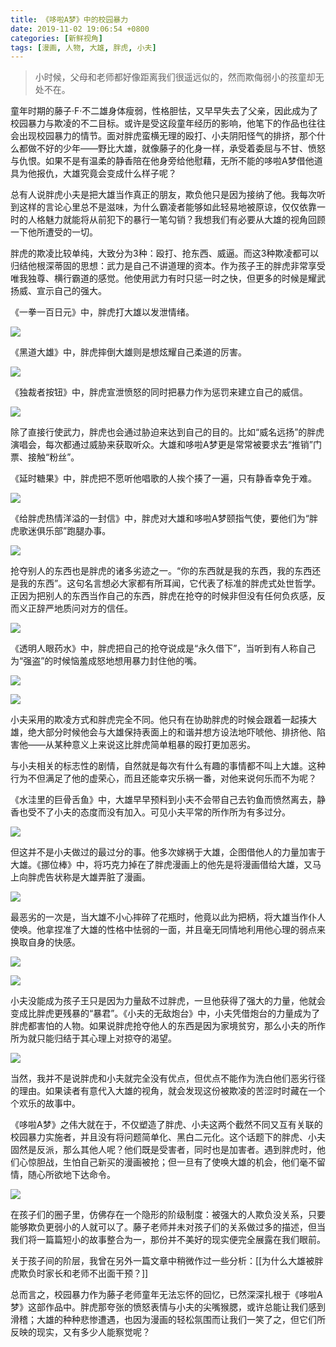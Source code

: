 ```yaml
---
title: 《哆啦A梦》中的校园暴力
date: 2019-11-02 19:06:54 +0800
categories: [新鲜视角]
tags: [漫画, 人物, 大雄, 胖虎, 小夫]
---
```



> 小时候，父母和老师都好像距离我们很遥远似的，然而欺侮弱小的孩童却无处不在。

童年时期的藤子·F·不二雄身体瘦弱，性格胆怯，又早早失去了父亲，因此成为了校园暴力与欺凌的不二目标。或许是受这段童年经历的影响，他笔下的作品也往往会出现校园暴力的情节。面对胖虎蛮横无理的殴打、小夫阴阳怪气的排挤，那个什么都做不好的少年——野比大雄，就像藤子的化身一样，承受着委屈与不甘、愤怒与仇恨。如果不是有温柔的静香陪在他身旁给他慰藉，无所不能的哆啦A梦借他道具为他报仇，大雄究竟会变成什么样子呢？

总有人说胖虎小夫是把大雄当作真正的朋友，欺负他只是因为接纳了他。我每次听到这样的言论心里总不是滋味，为什么霸凌者能够如此轻易地被原谅，仅仅依靠一时的人格魅力就能将从前犯下的暴行一笔勾销？我想我们有必要从大雄的视角回顾一下他所遭受的一切。
<br/>

胖虎的欺凌比较单纯，大致分为3种：殴打、抢东西、威逼。而这3种欺凌都可以归结他根深蒂固的思想：武力是自己不讲道理的资本。作为孩子王的胖虎非常享受唯我独尊、横行霸道的感觉。他使用武力有时只惩一时之快，但更多的时候是耀武扬威、宣示自己的强大。

《一拳一百日元》中，胖虎打大雄以发泄情绪。

![](https://picx.zhimg.com/80/v2-a4fca5316ced1f24c75b0663c815160e_1440w.jpg?source=c8b7c179)

《黑道大雄》中，胖虎摔倒大雄则是想炫耀自己柔道的厉害。

![](https://pic1.zhimg.com/80/v2-2ff5cb216b06fdca6b1705a9537f311a_1440w.jpg?source=c8b7c179)

《独裁者按钮》中，胖虎宣泄愤怒的同时把暴力作为惩罚来建立自己的威信。

![](https://pic1.zhimg.com/80/v2-3656909b1a57b89b8b928f97a1094e2b_1440w.jpg?source=c8b7c179)

除了直接行使武力，胖虎也会通过胁迫来达到自己的目的。比如“威名远扬”的胖虎演唱会，每次都通过威胁来获取听众。大雄和哆啦A梦更是常常被要求去“推销”门票、接触“粉丝”。

《延时糖果》中，胖虎把不愿听他唱歌的人挨个揍了一遍，只有静香幸免于难。

![](https://picx.zhimg.com/80/v2-7344442e4c3ac381cd38e6678f3328c2_1440w.jpg?source=c8b7c179)

《给胖虎热情洋溢的一封信》中，胖虎对大雄和哆啦A梦颐指气使，要他们为“胖虎歌迷俱乐部”跑腿办事。

![](https://picx.zhimg.com/80/v2-954bd90876dcfb2a693d4cb9f9503421_1440w.jpg?source=c8b7c179)

抢夺别人的东西也是胖虎的诸多劣迹之一。“你的东西就是我的东西，我的东西还是我的东西”。这句名言想必大家都有所耳闻，它代表了标准的胖虎式处世哲学。正因为把别人的东西当作自己的东西，胖虎在抢夺的时候非但没有任何负疚感，反而义正辞严地质问对方的信任。

![](https://pic3.zhimg.com/80/v2-e3f83075d2b55dd5404552c36d8cbedd_1440w.jpg?source=c8b7c179)

《透明人眼药水》中，胖虎把自己的抢夺说成是“永久借下”，当听到有人称自己为“强盗”的时候恼羞成怒地想用暴力封住他的嘴。

![](https://pica.zhimg.com/80/v2-5e51a761d351e5a68388e5e7e5da6420_1440w.jpg?source=c8b7c179)

![](https://pic2.zhimg.com/80/v2-481a06cd3e164c4192f607f277e6d612_1440w.jpg?source=c8b7c179)
<br/>

小夫采用的欺凌方式和胖虎完全不同。他只有在协助胖虎的时候会跟着一起揍大雄，绝大部分时候他会与大雄保持表面上的和谐并想方设法地吓唬他、排挤他、陷害他——从某种意义上来说这比胖虎简单粗暴的殴打更加恶劣。

与小夫相关的标志性的剧情，自然就是每次有什么有趣的事情都不叫上大雄。这种行为不但满足了他的虚荣心，而且还能幸灾乐祸一番，对他来说何乐而不为呢？

《水洼里的巨骨舌鱼》中，大雄早早预料到小夫不会带自己去钓鱼而愤然离去，静香也受不了小夫的态度而没有加入。可见小夫平常的所作所为有多过分。

![](https://picx.zhimg.com/80/v2-5fb2a079d1e1cab12c987be2367d042c_1440w.jpg?source=c8b7c179)

但这并不是小夫做过的最过分的事。他多次嫁祸于大雄，企图借他人的力量加害于大雄。《挪位棒》中，将巧克力掉在了胖虎漫画上的他先是将漫画借给大雄，又马上向胖虎告状称是大雄弄脏了漫画。

![](https://pic2.zhimg.com/80/v2-a69f028aaa55da339b7d8d5066e6ead2_1440w.jpg?source=c8b7c179)

最恶劣的一次是，当大雄不小心摔碎了花瓶时，他竟以此为把柄，将大雄当作仆人使唤。他拿捏准了大雄的性格中怯弱的一面，并且毫无同情地利用他心理的弱点来换取自身的快感。

![](https://pic1.zhimg.com/80/v2-e07e6567f5f58c6d50e6159907a4def4_1440w.jpg?source=c8b7c179)

![](https://picx.zhimg.com/80/v2-ad5c564c50ead844fbb908f0165afe33_1440w.jpg?source=c8b7c179)

小夫没能成为孩子王只是因为力量敌不过胖虎，一旦他获得了强大的力量，他就会变成比胖虎更残暴的“暴君”。《小夫的无敌炮台》中，小夫凭借炮台的力量成为了胖虎都害怕的人物。如果说胖虎抢夺他人的东西是因为家境贫穷，那么小夫的所作所为就只能归结于其心理上对掠夺的渴望。

![](https://pic1.zhimg.com/80/v2-f05c88d73f8a3726dfe1ae2d54d44aa6_1440w.jpg?source=c8b7c179)

当然，我并不是说胖虎和小夫就完全没有优点，但优点不能作为洗白他们恶劣行径的理由。如果读者有意代入大雄的视角，就会发现这份被欺凌的苦涩时时藏在一个个欢乐的故事中。
<br/>

《哆啦A梦》之伟大就在于，不仅塑造了胖虎、小夫这两个截然不同又互有关联的校园暴力实施者，并且没有将问题简单化、黑白二元化。这个话题下的胖虎、小夫固然是反派，那么其他人呢？他们既是受害者，同时也是加害者。遇到胖虎时，他们心惊胆战，生怕自己新买的漫画被抢；但一旦有了使唤大雄的机会，他们毫不留情，随心所欲地下达命令。

![](https://pic1.zhimg.com/80/v2-de0427b43a5146a043f63c555e7c519a_1440w.jpg?source=c8b7c179)

在孩子们的圈子里，仿佛存在一个隐形的阶级制度：被强大的人欺负没关系，只要能够欺负更弱小的人就可以了。藤子老师并未对孩子们的关系做过多的描述，但当我们将一篇篇短小的故事整合为一，那份并不美好的现实便完全展露在我们眼前。

关于孩子间的阶层，我曾在另外一篇文章中稍微作过一些分析：[[为什么大雄被胖虎欺负时家长和老师不出面干预？]]
<br/>

总而言之，校园暴力作为藤子老师童年无法忘怀的回忆，已然深深扎根于《哆啦A梦》这部作品中。胖虎那夸张的愤怒表情与小夫的尖嘴猴腮，或许总能让我们感到滑稽；大雄的种种悲惨遭遇，也因为漫画的轻松氛围而让我们一笑了之，但它们所反映的现实，又有多少人能察觉呢？